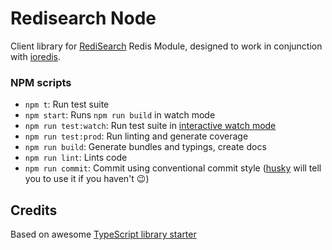 # Redisearch Node

Client library for [RediSearch](http://redisearch.io/) Redis Module, designed to work in conjunction with [ioredis](https://www.npmjs.com/package/ioredis).

### NPM scripts

 - `npm t`: Run test suite
 - `npm start`: Runs `npm run build` in watch mode
 - `npm run test:watch`: Run test suite in [interactive watch mode](http://facebook.github.io/jest/docs/cli.html#watch)
 - `npm run test:prod`: Run linting and generate coverage
 - `npm run build`: Generate bundles and typings, create docs
 - `npm run lint`: Lints code
 - `npm run commit`: Commit using conventional commit style ([husky](https://github.com/typicode/husky) will tell you to use it if you haven't :wink:)

## Credits

Based on awesome [TypeScript library starter](https://github.com/alexjoverm/typescript-library-starter)
